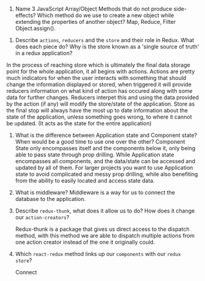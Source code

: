 1.  Name 3 JavaScript Array/Object Methods that do not produce side-effects? Which method do we use to create a new object while extending the properties of another object?
Map, Reduce, Filter
Object.assign().

1)  Describe `actions`, `reducers` and the `store` and their role in Redux. What does each piece do? Why is the store known as a 'single source of truth' in a redux application?

In the process of reaching store which is ultimately the final data storage point for the whole application, it all begins with actions. Actions are pretty much indicators for when the user interacts with something that should change the information displayed or stored, when triggered it will provide reducers information on what kind of action has occured along with some data for further changes. Reducers interpet this and using the data provided by the action (if any) will modify the store/state of the application. Store as the final stop will always have the most up to date information about the state of the application, unless something goes wrong, to where it cannot be updated. (It acts as the state for the entire application)



1.  What is the difference between Application state and Component state? When would be a good time to use one over the other?
Component State only encompasses itself and the components below it, only being able to pass state through prop drilling. While Application state encompasses all components, and the data/state can be accessed and updated by all of them. For larger projects you want to use Application state to avoid complicated and messy prop drilling, while also benefiting from the ability to easily located and access state data.

1. What is middleware?
Middleware is a way for us to connect the database to the application.


1.  Describe `redux-thunk`, what does it allow us to do? How does it change our `action-creators`?

    Redux-thunk is a package that gives us direct access to the dispatch method, with this method we are able to dispatch multiple actions from one action creator instead of the one it originally could.



1.  Which `react-redux` method links up our `components` with our `redux store`?

    Connect
